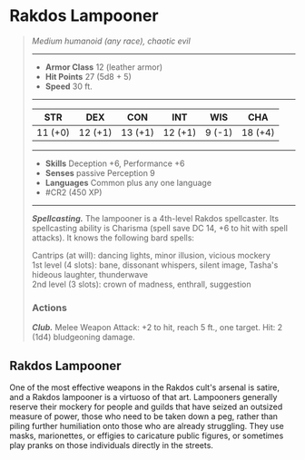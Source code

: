 # Rakdos Lampooner
>*Medium humanoid (any race), chaotic evil*
>___
>- **Armor Class** 12 (leather armor)
>- **Hit Points** 27 (5d8 + 5)
>- **Speed** 30 ft.
>___
>|STR|DEX|CON|INT|WIS|CHA|
>|:---:|:---:|:---:|:---:|:---:|:---:|
>|11 (+0)|12 (+1)|13 (+1)|12 (+1)|9 (-1)|18 (+4)|
>___
>- **Skills** Deception +6, Performance +6
>- **Senses** passive Perception 9
>- **Languages** Common plus any one language
>- #CR2 (450 XP)
>___
>***Spellcasting.*** The lampooner is a 4th-level Rakdos spellcaster. Its spellcasting ability is Charisma (spell save DC 14, +6 to hit with spell attacks). It knows the following bard spells:  
>
>Cantrips (at will): dancing lights, minor illusion, vicious mockery  
>1st level (4 slots): bane, dissonant whispers, silent image, Tasha's hideous laughter, thunderwave  
>2nd level (3 slots): crown of madness, enthrall, suggestion  
>
>### Actions
>***Club.*** Melee Weapon Attack: +2 to hit, reach 5 ft., one target. Hit: 2 (1d4) bludgeoning damage.

## Rakdos Lampooner

One of the most effective weapons in the Rakdos cult's arsenal is satire, and a Rakdos lampooner is a virtuoso of that art. Lampooners generally reserve their mockery for people and guilds that have seized an outsized measure of power, those who need to be taken down a peg, rather than piling further humiliation onto those who are already struggling. They use masks, marionettes, or effigies to caricature public figures, or sometimes play pranks on those individuals directly in the streets.